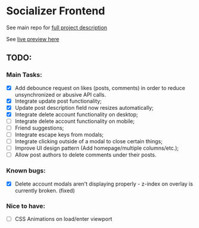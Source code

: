 # Socializer Frontend

See main repo for [full project description](https://github.com/janaiscoding/socializer/blob/main/README.md)

See [live preview here](https://socializerme.vercel.app/)

## TODO:

### Main Tasks:

- [x] Add debounce request on likes (posts, comments) in order to reduce unsynchronized or abusive API calls.
- [x] Integrate update post functionality;
- [x] Update post description field now resizes automatically;
- [x] Integrate delete account functionality on desktop;
- [ ] Integrate delete account functionality on mobile;
- [ ] Friend suggestions;
- [ ] Integrate escape keys from modals;
- [ ] Integrate clicking outside of a modal to close certain things;
- [ ] Improve UI design pattern (Add homepage/multiple columns/etc.);
- [ ] Allow post authors to delete comments under their posts.

### Known bugs:

- [x] Delete account modals aren't displaying properly - z-index on overlay is currently broken. (fixed)

### Nice to have:

- [ ] CSS Animations on load/enter viewport
